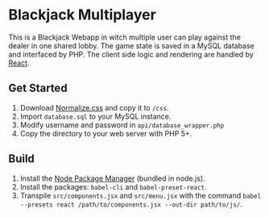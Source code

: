 # Blackjack Multiplayer

This is a Blackjack Webapp in witch multiple user can play against the dealer in one shared lobby.
The game state is saved in a MySQL database and interfaced by PHP. The client side logic and rendering are handled by [React](https://facebook.github.io/react/).

## Get Started

1. Download [Normalize.css](http://necolas.github.io/normalize.css/) and copy it to ``/css``.
2. Import ``database.sql`` to your MySQL instance.
3. Modify username and password in ``api/database_wrapper.php``
4. Copy the directory to your web server with PHP 5+.

## Build

1. Install the [Node Package Manager](https://nodejs.org/) (bundled in node.js).
2. Install the packages: ``babel-cli`` and ``babel-preset-react``.
3. Transpile ``src/components.jsx`` and ``src/menu.jsx`` with the command ``babel --presets react /path/to/components.jsx --out-dir path/to/js/``.
